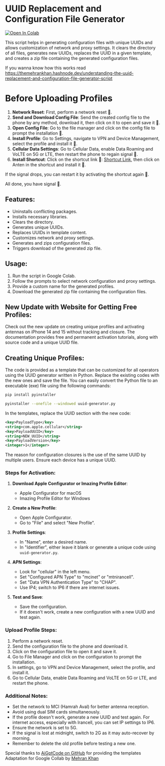 
# UUID Replacement and Configuration File Generator

[![Open In Colab](https://colab.research.google.com/assets/colab-badge.svg)](https://colab.research.google.com/github/TheMehranKhan/IranCelluarBypass/blob/main/IranBypass.ipynb)

This script helps in generating configuration files with unique UUIDs and allows customization of network and proxy settings. It clears the directory of all files, generates new UUIDs, replaces the UUID in a given template, and creates a zip file containing the generated configuration files.

If you wanna know how this works read https://themehrankhan.hashnode.dev/understanding-the-uuid-replacement-and-configuration-file-generator-script

# Before Uploading Profiles

1. **Network Reset**: First, perform a network reset 🔄.
2. **Send and Download Config File**: Send the created config file to the phone by any method, download it, then click on it to open and save it 💾.
3. **Open Config File**: Go to the file manager and click on the config file to prompt the installation 📂.
4. **Install Profile**: Go to Settings, navigate to VPN and Device Management, select the profile and install it 📲.
5. **Cellular Data Settings**: Go to Cellular Data, enable Data Roaming and VoLTE on 5G or LTE, then restart the phone to regain signal 📶.
6. **Install Shortcut**: Click on the shortcut link 📌: [Shortcut Link](https://www.icloud.com/shortcuts/61d1e0d2d80741b9a0a4392e7ef8c7f5), then click on Anten in the shortcut and install it 📱.

If the signal drops, you can restart it by activating the shortcut again 🔄.

All done, you have signal 📶.

## Features:
- Uninstalls conflicting packages.
- Installs necessary libraries.
- Clears the directory.
- Generates unique UUIDs.
- Replaces UUIDs in template content.
- Customizes network and proxy settings.
- Generates and zips configuration files.
- Triggers download of the generated zip file.

## Usage:
1. Run the script in Google Colab.
2. Follow the prompts to select network configuration and proxy settings.
3. Provide a custom name for the generated profiles.
4. Download the generated zip file containing the configuration files.

## New Update with Website for Getting Free Profiles:
Check out the new update on creating unique profiles and activating antennas on iPhone 14 and 15 without tracking and closure. The documentation provides free and permanent activation tutorials, along with source code and a unique UUID file.

## Creating Unique Profiles:
The code is provided as a template that can be customized for all operators using the UUID generator written in Python. Replace the existing codes with the new ones and save the file. You can easily convert the Python file to an executable (exe) file using the following commands:

```sh
pip install pyinstaller

pyinstaller --onefile --windowed uuid-generator.py
```

In the templates, replace the UUID section with the new code:

```xml
<key>PayloadType</key>
<string>com.apple.cellular</string>
<key>PayloadUUID</key>
<string>NEW_UUID</string>
<key>PayloadVersion</key>
<integer>1</integer>
```

The reason for configuration closures is the use of the same UUID by multiple users. Ensure each device has a unique UUID.

### Steps for Activation:
1. **Download Apple Configurator or Imazing Profile Editor**:
   - Apple Configurator for macOS
   - Imazing Profile Editor for Windows

2. **Create a New Profile**:
   - Open Apple Configurator.
   - Go to "File" and select "New Profile".

3. **Profile Settings**:
   - In "Name", enter a desired name.
   - In "Identifier", either leave it blank or generate a unique code using `uuid-generator.py`.

4. **APN Settings**:
   - Look for "cellular" in the left menu.
   - Set "Configured APN Type" to "mcinet" or "mtnirancell".
   - Set "Data VPN Authentication Type" to "CHAP".
   - Use IP4; switch to IP6 if there are internet issues.

5. **Test and Save**:
   - Save the configuration.
   - If it doesn't work, create a new configuration with a new UUID and test again.

### Upload Profile Steps:
1. Perform a network reset.
2. Send the configuration file to the phone and download it.
3. Click on the configuration file to open it and save it.
4. Go to File Manager and click on the configuration to prompt the installation.
5. In settings, go to VPN and Device Management, select the profile, and install it.
6. Go to Cellular Data, enable Data Roaming and VoLTE on 5G or LTE, and restart the phone.

### Additional Notes:
- Set the network to MCI (Hamrah Aval) for better antenna reception.
- Avoid using dual SIM cards simultaneously.
- If the profile doesn't work, generate a new UUID and test again. For internet access, especially with Irancell, you can set IP settings to IP6.
- Ensure the network is set to 5G.
- If the signal is lost at midnight, switch to 2G as it may auto-recover by morning.
- Remember to delete the old profile before testing a new one.

Special thanks to [AiGptCode on GitHub](https://github.com/AiGptCode/Iphone-14-15-IRAN-Anten) for providing the templates
Adaptation for Google Collab by [Mehran Khan](https://github.com/TheMehranKhan)
